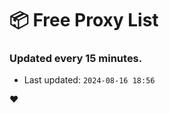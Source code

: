 # :package: Free Proxy List
### Updated every 15 minutes.

- Last updated: `2024-08-16 18:56`

:heart:
